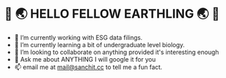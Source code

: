 # 👋 🌏 HELLO FELLOW EARTHLING 🌏 👋

- 🔭 I’m currently working with ESG data filings. 
- 🌱 I’m currently learning a bit of undergraduate level biology.
- 👯 I’m looking to collaborate on anything provided it's interesting enough
- 💬 Ask me about ANYTHING I will google it for you
- 📫 email me at [mail@sanchit.cc](mailto:mail@sanchit.cc) to tell me a fun fact.
